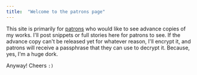 ```yaml
---
title:  "Welcome to the patrons page"
---
```


This site is primarily for [patrons](https://patreon.com/makyo) who would like to see advance copies of my works. I'll post snippets or full stories here for patrons to see. If the advance copy can't be released yet for whatever reason, I'll encrypt it, and patrons will receive a passphrase that they can use to decrypt it. Because, yes, I'm a huge dork.

Anyway! Cheers `:)`
